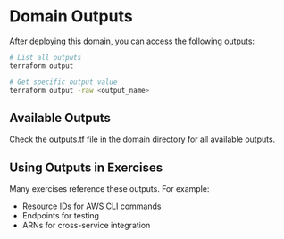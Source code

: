 # Domain Outputs

After deploying this domain, you can access the following outputs:

```bash
# List all outputs
terraform output

# Get specific output value
terraform output -raw <output_name>
```

## Available Outputs
Check the outputs.tf file in the domain directory for all available outputs.

## Using Outputs in Exercises
Many exercises reference these outputs. For example:
- Resource IDs for AWS CLI commands
- Endpoints for testing
- ARNs for cross-service integration
